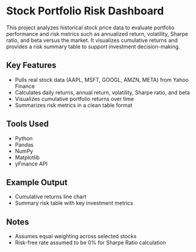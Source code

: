 # Stock Portfolio Risk Dashboard

This project analyzes historical stock price data to evaluate portfolio performance and risk metrics such as annualized return, volatility, Sharpe ratio, and beta versus the market. It visualizes cumulative returns and provides a risk summary table to support investment decision-making.

## Key Features
- Pulls real stock data (AAPL, MSFT, GOOGL, AMZN, META) from Yahoo Finance
- Calculates daily returns, annual return, volatility, Sharpe ratio, and beta
- Visualizes cumulative portfolio returns over time
- Summarizes risk metrics in a clean table format

## Tools Used
- Python
- Pandas
- NumPy
- Matplotlib
- yFinance API

## Example Output
- Cumulative returns line chart
- Summary risk table with key investment metrics

## Notes
- Assumes equal weighting across selected stocks
- Risk-free rate assumed to be 0% for Sharpe Ratio calculation

